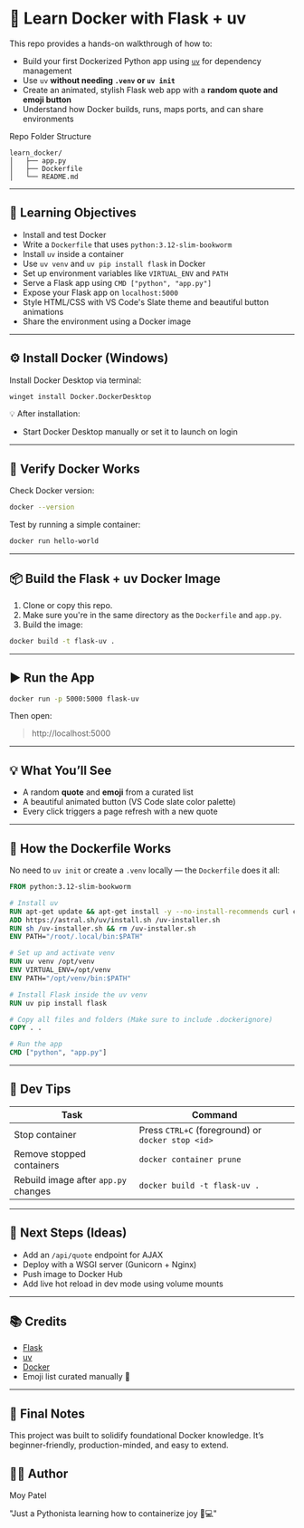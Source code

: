 # 🐋 Learn Docker with Flask + uv

This repo provides a hands-on walkthrough of how to:
- Build your first Dockerized Python app using [`uv`](https://github.com/astral-sh/uv) for dependency management
- Use `uv` **without needing `.venv` or `uv init`**
- Create an animated, stylish Flask web app with a **random quote and emoji button**
- Understand how Docker builds, runs, maps ports, and can share environments

Repo Folder Structure

```
learn_docker/
│   ├── app.py
│   ├── Dockerfile
│   └── README.md
```

---

## 🧠 Learning Objectives

- Install and test Docker
- Write a `Dockerfile` that uses `python:3.12-slim-bookworm`
- Install `uv` inside a container
- Use `uv venv` and `uv pip install flask` in Docker
- Set up environment variables like `VIRTUAL_ENV` and `PATH`
- Serve a Flask app using `CMD ["python", "app.py"]`
- Expose your Flask app on `localhost:5000`
- Style HTML/CSS with VS Code's Slate theme and beautiful button animations
- Share the environment using a Docker image

---

## ⚙️ Install Docker (Windows)

Install Docker Desktop via terminal:

```bash
winget install Docker.DockerDesktop
```

💡 After installation:
- Start Docker Desktop manually or set it to launch on login

---

## 🧪 Verify Docker Works

Check Docker version:
```bash
docker --version
```

Test by running a simple container:
```bash
docker run hello-world
```

---

## 📦 Build the Flask + uv Docker Image

1. Clone or copy this repo.
2. Make sure you're in the same directory as the `Dockerfile` and `app.py`.
3. Build the image:

```bash
docker build -t flask-uv .
```

---

## ▶️ Run the App

```bash
docker run -p 5000:5000 flask-uv
```

Then open:
> http://localhost:5000

---

## 💡 What You’ll See

- A random **quote** and **emoji** from a curated list
- A beautiful animated button (VS Code slate color palette)
- Every click triggers a page refresh with a new quote

---

## 💭 How the Dockerfile Works

No need to `uv init` or create a `.venv` locally — the `Dockerfile` does it all:

```dockerfile
FROM python:3.12-slim-bookworm

# Install uv
RUN apt-get update && apt-get install -y --no-install-recommends curl ca-certificates
ADD https://astral.sh/uv/install.sh /uv-installer.sh
RUN sh /uv-installer.sh && rm /uv-installer.sh
ENV PATH="/root/.local/bin:$PATH"

# Set up and activate venv
RUN uv venv /opt/venv
ENV VIRTUAL_ENV=/opt/venv
ENV PATH="/opt/venv/bin:$PATH"

# Install Flask inside the uv venv
RUN uv pip install flask

# Copy all files and folders (Make sure to include .dockerignore)
COPY . .

# Run the app
CMD ["python", "app.py"]
```

---

## 🧽 Dev Tips

| Task | Command |
|------|---------|
| Stop container | Press `CTRL+C` (foreground) or `docker stop <id>` |
| Remove stopped containers | `docker container prune` |
| Rebuild image after `app.py` changes | `docker build -t flask-uv .` |

---

## 🧠 Next Steps (Ideas)

- Add an `/api/quote` endpoint for AJAX
- Deploy with a WSGI server (Gunicorn + Nginx)
- Push image to Docker Hub
- Add live hot reload in dev mode using volume mounts

---

## 📚 Credits

- [Flask](https://flask.palletsprojects.com/)
- [uv](https://github.com/astral-sh/uv)
- [Docker](https://www.docker.com/)
- Emoji list curated manually 🎉

---

## 🏁 Final Notes

This project was built to solidify foundational Docker knowledge. It’s beginner-friendly, production-minded, and easy to extend.

## 👩‍💻 Author

Moy Patel

"Just a Pythonista learning how to containerize joy 🐳💻"